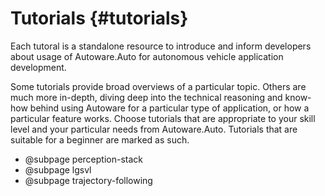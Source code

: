 Tutorials {#tutorials}
=========

Each tutoral is a standalone resource to introduce and inform developers about usage of Autoware.Auto for autonomous vehicle application development.

Some tutorials provide broad overviews of a particular topic.
Others are much more in-depth, diving deep into the technical reasoning and know-how behind using Autoware for a particular type of application, or how a particular feature works.
Choose tutorials that are appropriate to your skill level and your particular needs from Autoware.Auto.
Tutorials that are suitable for a beginner are marked as such.

- @subpage perception-stack
- @subpage lgsvl
- @subpage trajectory-following
